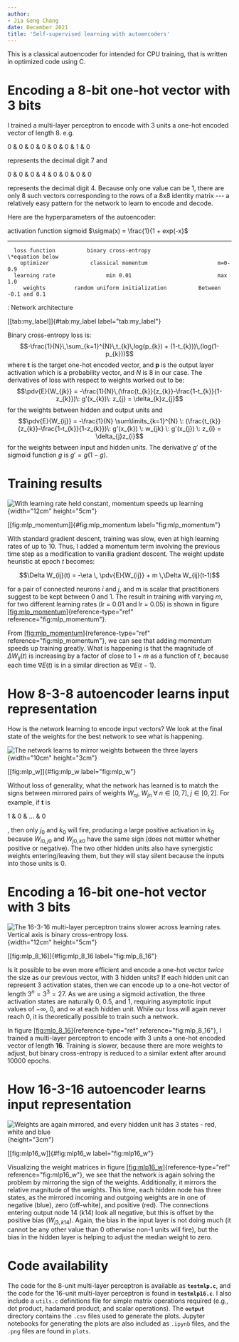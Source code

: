 ```yaml
---
author:
- Jia Geng Chang
date: December 2021
title: 'Self-supervised learning with autoencoders'
---
```


This is a classical autoencoder for intended for CPU training, that is
written in optimized code using C.

Encoding a 8-bit one-hot vector with 3 bits
===========================================

I trained a multi-layer perceptron to encode with 3 units a one-hot
encoded vector of length 8. e.g.

0 & 0 & 0 & 0 & 0 & 0 & 1 & 0

represents the decimal digit 7 and

0 & 0 & 0 & 4 & 0 & 0 & 0 & 0

represents the decimal digit 4. Because only one value can be 1, there
are only 8 such vectors corresponding to the rows of a 8x8 identity
matrix --- a relatively easy pattern for the network to learn to encode
and decode.

Here are the hyperparameters of the autoencoder:

   activation function              sigmoid              $\sigma(x) = \frac{1}{1 + exp(-x}$
  --------------------- ------------------------------- ------------------------------------
      loss function          binary cross-entropy                 \*equation below
        optimizer             classical momentum                      m=0-0.9
      learning rate                min 0.01                           max 1.0
         weights         random uniform initialization          Between -0.1 and 0.1

  : Network architecture

[\[tab:my\_label\]]{#tab:my_label label="tab:my_label"}

Binary cross-entropy loss is:
$$-\frac{1}{N}\,\sum_{k=1}^{N}\,t_{k}\,log(p_{k}) + (1-t_{k}))\,(log(1-p_{k}))$$
where $\mathbf{t}$ is the target one-hot encoded vector, and
$\mathbf{p}$ is the output layer activation which is a probability
vector, and $N$ is 8 in our case. The derivatives of loss with respect
to weights worked out to be:
$$\pdv{E}{W_{jk}} = -\frac{1}{N}\,(\frac{t_{k}}{z_{k}}-\frac{1-t_{k}}{1-z_{k}})\: g'(x_{k})\: z_{j} = \delta_{k}z_{j}$$
for the weights between hidden and output units and
$$\pdv{E}{W_{ij}} = -\frac{1}{N} \sum\limits_{k=1}^{N} \: (\frac{t_{k}}{z_{k}}-\frac{1-t_{k}}{1-z_{k}})\: g'(x_{k}) \: w_{jk} \: g'(x_{j}) \: z_{i} = \delta_{j}z_{i}$$
for the weights between input and hidden units. The derivative $g'$ of
the sigmoid function $g$ is $g' = g(1-g)$.

Training results
================

![With learning rate held constant, momentum speeds up
learning](mlp_m){width="12cm" height="5cm"}

[\[fig:mlp\_momentum\]]{#fig:mlp_momentum label="fig:mlp_momentum"}

With standard gradient descent, training was slow, even at high learning
rates of up to 10. Thus, I added a momentum term involving the previous
time step as a modification to vanilla gradient descent. The weight
update heuristic at epoch $t$ becomes:

$$\Delta W_{ij}(t) = -\eta \, \pdv{E}{W_{ij}} + m \,\Delta W_{ij}(t-1)$$

for a pair of connected neurons $i$ and $j$, and m is scalar that
practitioners suggest to be kept between 0 and 1. The result in training
with varying $m$, for two different learning rates (lr = 0.01 and lr =
0.05) is shown in figure
[\[fig:mlp\_momentum\]](#fig:mlp_momentum){reference-type="ref"
reference="fig:mlp_momentum"}.

From [\[fig:mlp\_momentum\]](#fig:mlp_momentum){reference-type="ref"
reference="fig:mlp_momentum"}, we can see that adding momentum speeds up
training greatly. What is happening is that the magnitude of
$\Delta W_{ij}(t)$ is increasing by a factor of close to $1+m$ as a
function of $t$, because each time $\nabla E(t)$ is in a similar
direction as $\nabla E(t-1)$.

How 8-3-8 autoencoder learns input representation
=================================================

How is the network learning to encode input vectors? We look at the
final state of the weights for the best network to see what is
happening.

![The network learns to mirror weights between the three
layers](mlp_w){width="10cm" height="3cm"}

[\[fig:mlp\_w\]]{#fig:mlp_w label="fig:mlp_w"}

Without loss of generality, what the network has learned is to match the
signs between mirrored pairs of weights
${W_{nj},\; W_{jn} \; \forall \; n \in [0,7], \; j \in [0,2]}$. For
example, if $\mathbf{t}$ is

1 & 0 & \... & 0

, then only $j_0$ and $k_0$ will fire, producing a large positive
activation in $k_0$ because $W_{i0,j0}$ and $W_{j0,k0}$ have the same
sign (does not matter whether positive or negative). The two other
hidden units also have synergistic weights entering/leaving them, but
they will stay silent because the inputs into those units is 0.

Encoding a 16-bit one-hot vector with 3 bits
============================================

![The 16-3-16 multi-layer perceptron trains slower across learning
rates. Vertical axis is binary cross-entropy
loss.](mlp_8_16){width="12cm" height="5cm"}

[\[fig:mlp\_8\_16\]]{#fig:mlp_8_16 label="fig:mlp_8_16"}

Is it possible to be even more efficient and encode a one-hot vector
*twice* the size as our previous vector, with 3 hidden units? If each
hidden unit can represent 3 activation states, then we can encode up to
a one-hot vector of length $3^n = 3^3 = 27$. As we are using a sigmoid
activation, the three activation states are naturally 0, 0.5, and 1,
requiring asymptotic input values of $-\infty$, 0, and $\infty$ at each
hidden unit. While our loss will again never reach 0, it is
theoretically possible to train such a network.

In figure [\[fig:mlp\_8\_16\]](#fig:mlp_8_16){reference-type="ref"
reference="fig:mlp_8_16"}, I trained a multi-layer perceptron to encode
with 3 units a one-hot encoded vector of length **16**. Training is
slower, because there are more weights to adjust, but binary
cross-entropy is reduced to a similar extent after around 10000 epochs.

How 16-3-16 autoencoder learns input representation
===================================================

![Weights are again mirrored, and every hidden unit has 3 states - red,
white and blue](mlp16_w){height="3cm"}

[\[fig:mlp16\_w\]]{#fig:mlp16_w label="fig:mlp16_w"}

Visualizing the weight matrices in figure
[\[fig:mlp16\_w\]](#fig:mlp16_w){reference-type="ref"
reference="fig:mlp16_w"}, we see that the network is again solving the
problem by mirroring the sign of the weights. Additionally, it mirrors
the relative magnitude of the weights. This time, each hidden node has
three states, as the mirrored incoming and outgoing weights are in one
of negative (blue), zero (off-white), and positive (red). The
connections entering output node 14 (k14) look all negative, but this is
offset by the positive bias ($W_{j3,k14}$). Again, the bias in the input
layer is not doing much (it cannot be any other value than 0 otherwise
non-1 units will fire), but the bias in the hidden layer is helping to
adjust the median weight to zero.

Code availability
=================

The code for the 8-unit multi-layer perceptron is available as
**`testmlp.c`**, and the code for the 16-unit multi-layer perceptron is
found in **`testmlp16.c`**. I also include a `utils.c` definitions file
for simple matrix operations required (e.g., dot product, hadamard
product, and scalar operations). The **`output`** directory contains the
`.csv` files used to generate the plots. Jupyter notebooks for
generating the plots are also included as `.ipynb` files, and the `.png`
files are found in `plots`.
